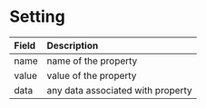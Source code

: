 # Setting

| Field | Description |
| :--- | :--- |
| name | name of the property |
| value | value of the property |
| data | any data associated with property |

